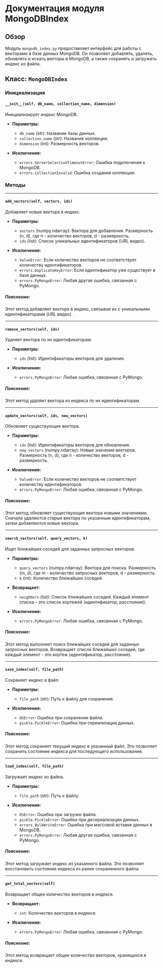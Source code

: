 # Документация модуля MongoDBIndex

## Обзор

Модуль `mongodb_index.py` предоставляет интерфейс для работы с векторами в базе данных MongoDB. Он позволяет добавлять, удалять, обновлять и искать векторы в MongoDB, а также сохранять и загружать индекс из файла.

## Класс: `MongoDBIndex`

### Инициализация

#### `__init__(self, db_name, collection_name, dimension)`

Инициализирует индекс MongoDB.

- **Параметры:**
  - `db_name` (str): Название базы данных.
  - `collection_name` (str): Название коллекции.
  - `dimension` (int): Размерность векторов.

- **Исключения:**
  - `errors.ServerSelectionTimeoutError`: Ошибка подключения к MongoDB.
  - `errors.CollectionInvalid`: Ошибка создания коллекции.

### Методы

---

#### `add_vectors(self, vectors, ids)`

Добавляет новые вектора в индекс.

- **Параметры:**
  - `vectors` (numpy.ndarray): Вектора для добавления. Размерность (n, d), где n - количество векторов, d - размерность.
  - `ids` (list): Список уникальных идентификаторов (URL видео).

- **Исключения:**
  - `ValueError`: Если количество векторов не соответствует количеству идентификаторов.
  - `errors.DuplicateKeyError`: Если идентификатор уже существует в базе данных.
  - `errors.PyMongoError`: Любая другая ошибка, связанная с PyMongo.

##### Пояснение:
Этот метод добавляет вектора в индекс, связывая их с уникальными идентификаторами (URL видео).

---

#### `remove_vectors(self, ids)`

Удаляет вектора по их идентификаторам.

- **Параметры:**
  - `ids` (list): Идентификаторы векторов для удаления.

- **Исключения:**
  - `errors.PyMongoError`: Любая ошибка, связанная с PyMongo.

##### Пояснение:
Этот метод удаляет вектора из индекса по их идентификаторам.

---

#### `update_vectors(self, ids, new_vectors)`

Обновляет существующие вектора.

- **Параметры:**
  - `ids` (list): Идентификаторы векторов для обновления.
  - `new_vectors` (numpy.ndarray): Новые значения векторов. Размерность (n, d), где n - количество векторов, d - размерность.

- **Исключения:**
  - `ValueError`: Если количество векторов не соответствует количеству идентификаторов.
  - `errors.PyMongoError`: Любая ошибка, связанная с PyMongo.

##### Пояснение:
Этот метод обновляет существующие вектора новыми значениями. Сначала удаляются старые вектора по указанным идентификаторам, затем добавляются новые вектора.

---

#### `search_vectors(self, query_vectors, k)`

Ищет ближайших соседей для заданных запросных векторов.

- **Параметры:**
  - `query_vectors` (numpy.ndarray): Вектора для поиска. Размерность (m, d), где m - количество запросных векторов, d - размерность.
  - `k` (int): Количество ближайших соседей.

- **Возвращает:**
  - `neighbors` (list): Список ближайших соседей. Каждый элемент списка - это список кортежей (идентификатор, расстояние).

- **Исключения:**
  - `errors.PyMongoError`: Любая ошибка, связанная с PyMongo.

##### Пояснение:
Этот метод выполняет поиск ближайших соседей для заданных запросных векторов. Возвращает список ближайших соседей, где каждый элемент - это кортеж (идентификатор, расстояние).

---

#### `save_index(self, file_path)`

Сохраняет индекс в файл.

- **Параметры:**
  - `file_path` (str): Путь к файлу для сохранения.

- **Исключения:**
  - `OSError`: Ошибка при сохранении файла.
  - `pickle.PickleError`: Ошибка при сериализации данных.

##### Пояснение:
Этот метод сохраняет текущий индекс в указанный файл. Это позволяет сохранить состояние индекса для последующего использования.

---

#### `load_index(self, file_path)`

Загружает индекс из файла.

- **Параметры:**
  - `file_path` (str): Путь к файлу.

- **Исключения:**
  - `OSError`: Ошибка при загрузке файла.
  - `pickle.PickleError`: Ошибка при десериализации данных.
  - `errors.BulkWriteError`: Ошибка при массовой вставке данных в MongoDB.
  - `errors.PyMongoError`: Любая другая ошибка, связанная с PyMongo.

##### Пояснение:
Этот метод загружает индекс из указанного файла. Это позволяет восстановить состояние индекса из ранее сохраненного файла.

---

#### `get_total_vectors(self)`

Возвращает общее количество векторов в индексе.

- **Возвращает:**
  - `int`: Количество векторов в индексе.

- **Исключения:**
  - `errors.PyMongoError`: Любая ошибка, связанная с PyMongo.

##### Пояснение:
Этот метод возвращает общее количество векторов, хранящихся в индексе.
